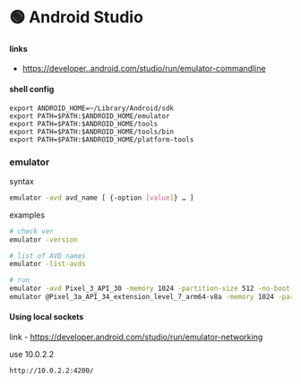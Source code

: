 # 🟢 Android Studio

#### links

* [https://developer..android.com/studio/run/emulator-commandline](https://developer.android.com/studio/run/emulator-commandline)

#### shell config

```
export ANDROID_HOME=~/Library/Android/sdk
export PATH=$PATH:$ANDROID_HOME/emulator
export PATH=$PATH:$ANDROID_HOME/tools
export PATH=$PATH:$ANDROID_HOME/tools/bin
export PATH=$PATH:$ANDROID_HOME/platform-tools
```

### emulator

syntax

```bash
emulator -avd avd_name [ {-option [value]} … ]
```

examples

```bash
# check ver
emulator -version

# list of AVD names
emulator -list-avds

# run
emulator -avd Pixel_3_API_30 -memory 1024 -partition-size 512 -no-boot-anim
emulator @Pixel_3a_API_34_extension_level_7_arm64-v8a -memory 1024 -partition-size 512 -no-boot-anim
```

#### Using local sockets

link - https://developer.android.com/studio/run/emulator-networking

use 10.0.2.2

```
http://10.0.2.2:4200/
```
